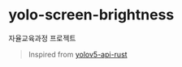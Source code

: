 # yolo-screen-brightness

자율교육과정 프로젝트

> Inspired from [yolov5-api-rust](https://github.com/masc-it/yolov5-api-rust)
